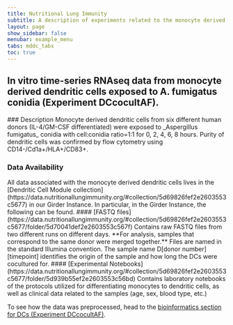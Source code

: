 ```yaml
---
title: Nutritional Lung Immunity
subtitle: A description of experiments related to the monocyte derived dendritic cells.
layout: page
show_sidebar: false
menubar: example_menu
tabs: mddc_tabs
toc: true
---
```



## __In vitro__ time-series RNAseq data from monocyte derived dendritic cells exposed to A. fumigatus conidia (Experiment DCcocultAF).

<a name="briefdescriptiondccocultaf"/>
### Description
Monocyte derived dendritic cells from six different human donors (IL-4/GM-CSF differentiated) were exposed to _Aspergillus fumigatus_ conidia with cell:conidia ratio=1:1 for 0, 2, 4, 6, 8 hours. Purity of dendritic cells was confirmed by flow cytometry using CD14-/Cd1a+/HLA+/CD83+.  


<a name="dataavailabilitydccocultaf"/>

### Data Availability
<a name="dat"/>
All data associated with the monocyte derived dendritic cells lives in the [Dendritic Cell Module collection](https://data.nutritionallungimmunity.org/#collection/5d69826fef2e2603553c5677) in our Girder Instance. In particular, in the Girder Instance, the following can be found.
#### [FASTQ files](https://data.nutritionallungimmunity.org/#collection/5d69826fef2e2603553c5677/folder/5d70041def2e2603553c567f)
Contains raw FASTQ files from two different runs on different days. **For analysis, samples that correspond to the same donor were merged together.** Files are named in the standard Illumina convention. The sample name D[donor number][timepoint] identifies the origin of the sample and how long the DCs were cocultured for.
#### [Experimental Notebooks](https://data.nutritionallungimmunity.org/#collection/5d69826fef2e2603553c5677/folder/5d939b55ef2e2603553c56bd)
Contains laboratory notebooks of the protocols utilized for differentiating monocytes to dendritic cells, as well as clinical data related to the samples (age, sex, blood type, etc.)

To see how the data was preprocessed, head to the <a href="{{ site.baseurl }}{% link model/mddc/mddc_bioinformatics.md %}">bioinformatics section for DCs (Experiment DCcocultAF)</a>.
